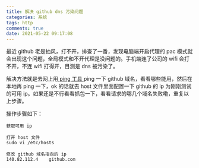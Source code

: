 ```yaml
---
title: 解决 github dns 污染问题
categories: 系统
tags: http
comments: true
date: 2021-05-22 09:17:08
---
```

最近 github 老是抽风，打不开，排查了一番，发现电脑端开启代理的 pac 模式就会出现这个问题，全局模式和不开代理是没问题的。手机端连了公司的 wifi 会打不开，不连 wifi 打得开，目测是 dns 被污染了。

解决方法就是去网上用[ ping 工具 ](https://www.ipaddress.com/)ping 一下 github 域名，看看哪些能用，然后在本地再 ping 一下，ok 的话就去 host 文件里面配置一下 github 的 ip 为刚刚测试的可用 ip。如果还是不行看看抓包一下，看看请求的哪几个域名失败嘞，重复以上步骤。

操作步骤如下：

```
获取可用 ip

打开 host 文件
sudo vi /etc/hosts

修改 github 域名指向的 ip
140.82.112.4    github.com
```